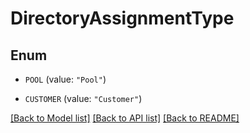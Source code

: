# DirectoryAssignmentType

## Enum


* `POOL` (value: `"Pool"`)

* `CUSTOMER` (value: `"Customer"`)


[[Back to Model list]](../README.md#documentation-for-models) [[Back to API list]](../README.md#documentation-for-api-endpoints) [[Back to README]](../README.md)


